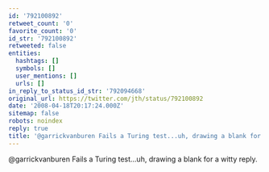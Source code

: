 ```yaml
---
id: '792100892'
retweet_count: '0'
favorite_count: '0'
id_str: '792100892'
retweeted: false
entities:
  hashtags: []
  symbols: []
  user_mentions: []
  urls: []
in_reply_to_status_id_str: '792094668'
original_url: https://twitter.com/jth/status/792100892
date: '2008-04-18T20:17:24.000Z'
sitemap: false
robots: noindex
reply: true
title: '@garrickvanburen Fails a Turing test...uh, drawing a blank for a witty reply.'
---
```


@garrickvanburen Fails a Turing test...uh, drawing a blank for a witty reply.